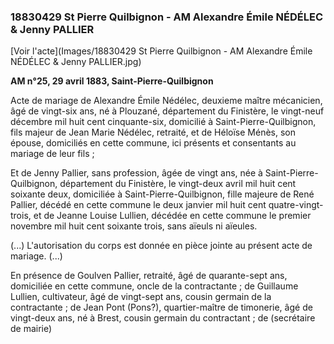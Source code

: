 ### 18830429 St Pierre Quilbignon - AM Alexandre Émile NÉDÉLEC & Jenny PALLIER

[Voir l'acte](Images/18830429 St Pierre Quilbignon - AM Alexandre Émile NÉDÉLEC & Jenny PALLIER.jpg)

**AM n°25, 29 avril 1883, Saint-Pierre-Quilbignon**

Acte de mariage de Alexandre Émile Nédélec, deuxieme maître mécanicien, âgé de vingt-six ans, né à Plouzané, département du Finistère, le vingt-neuf décembre mil huit cent cinquante-six, domicilié à Saint-Pierre-Quilbignon, fils majeur de Jean Marie Nédélec, retraité, et de Héloïse Ménès, son épouse, domiciliés en cette commune, ici présents et consentants au mariage de leur fils ;

Et de Jenny Pallier, sans profession, âgée de vingt ans, née à Saint-Pierre-Quilbignon, département du Finistère, le vingt-deux avril mil huit cent soixante deux, domiciliée à Saint-Pierre-Quilbignon, fille majeure de René Pallier, décédé en cette commune le deux janvier mil huit cent quatre-vingt-trois, et de Jeanne Louise Lullien, décédée en cette commune le premier novembre mil huit cent soixante trois, sans aïeuls ni aïeules.

(...) L'autorisation du corps est donnée en pièce jointe au présent acte de mariage. (...)

En présence de Goulven Pallier, retraité, âgé de quarante-sept ans, domiciliée en cette commune, oncle de la contractante ; de Guillaume Lullien, cultivateur, âgé de vingt-sept ans, cousin germain de la contractante ; de Jean Pont (Pons?), quartier-maître de timonerie, âgé de vingt-deux ans, né à Brest, cousin germain du contractant ; de (secrétaire de mairie)